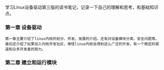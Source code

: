 学习Linux设备驱动第三版的读书笔记，记录一下自己的理解和思考，和基础知识点。


### 第一章 设备驱动
	第一章主要介绍了linux内核的划分、开发、发展的介绍。还有对设备模块分类，安全问题等。最后还介绍了如果加入内核开发社区，难怪linux内核会得到这么广泛的开发。有一个稳定的渠道和众多开发者的努力。

### 第二章 建立和运行模块